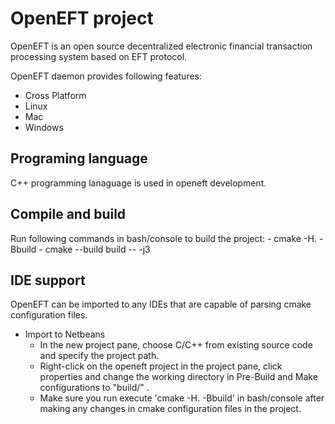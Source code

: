 # OpenEFT project

OpenEFT is an open source decentralized electronic financial transaction processing system based on 
EFT protocol.

OpenEFT daemon provides following features:
 * Cross Platform
  * Linux
  * Mac
  * Windows

## Programing language
C++ programming lanaguage is used in openeft development.

## Compile and build
Run following commands in bash/console to build the project:
    - cmake -H. -Bbuild
    - cmake --build build -- -j3

## IDE support
OpenEFT can be imported to any IDEs that are capable of parsing cmake configuration files.
 * Import to Netbeans
    - In the new project pane, choose C/C++ from existing source code and specify the project path.
    - Right-click on the openeft project in the project pane, click properties and change the working
        directory in Pre-Build and Make configurations to "build/" .
    - Make sure you run execute 'cmake -H. -Bbuild' in bash/console after making any changes in 
        cmake configuration files in the project.